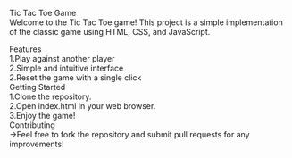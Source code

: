 Tic Tac Toe Game
<br>
Welcome to the Tic Tac Toe game! This project is a simple implementation of the classic game using HTML, CSS, and JavaScript.
<br>

Features
<br>
1.Play against another player
<br>
2.Simple and intuitive interface
<br>
2.Reset the game with a single click
<br>
Getting Started
<br>
1.Clone the repository.
<br>
2.Open index.html in your web browser.
<br>
3.Enjoy the game!
<br>
Contributing
<br>
->Feel free to fork the repository and submit pull requests for any improvements!


